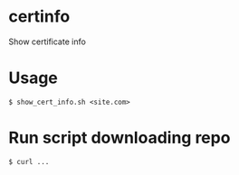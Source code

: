# certinfo
Show certificate info

# Usage
    $ show_cert_info.sh <site.com>


# Run script downloading repo
    $ curl ...
